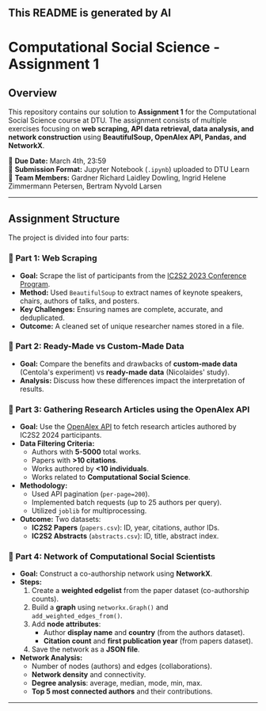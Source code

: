 ## This README is generated by AI 

# Computational Social Science - Assignment 1

## **Overview**
This repository contains our solution to **Assignment 1** for the Computational Social Science course at DTU. The assignment consists of multiple exercises focusing on **web scraping, API data retrieval, data analysis, and network construction** using **BeautifulSoup, OpenAlex API, Pandas, and NetworkX**.

📅 **Due Date:** March 4th, 23:59  
📁 **Submission Format:** Jupyter Notebook (`.ipynb`) uploaded to DTU Learn  
📌 **Team Members:** Gardner Richard Laidley Dowling, Ingrid Helene Zimmermann Petersen, Bertram Nyvold Larsen

---

## **Assignment Structure**
The project is divided into four parts:

### **📌 Part 1: Web Scraping**
- **Goal:** Scrape the list of participants from the [IC2S2 2023 Conference Program](https://ic2s2-2023.org/program).
- **Method:** Used `BeautifulSoup` to extract names of keynote speakers, chairs, authors of talks, and posters.
- **Key Challenges:** Ensuring names are complete, accurate, and deduplicated.
- **Outcome:** A cleaned set of unique researcher names stored in a file.

### **📌 Part 2: Ready-Made vs Custom-Made Data**
- **Goal:** Compare the benefits and drawbacks of **custom-made data** (Centola's experiment) vs **ready-made data** (Nicolaides' study).
- **Analysis:** Discuss how these differences impact the interpretation of results.

### **📌 Part 3: Gathering Research Articles using the OpenAlex API**
- **Goal:** Use the [OpenAlex API](https://api.openalex.org/) to fetch research articles authored by IC2S2 2024 participants.
- **Data Filtering Criteria:**
  - Authors with **5-5000** total works.
  - Papers with **>10 citations**.
  - Works authored by **<10 individuals**.
  - Works related to **Computational Social Science**.
- **Methodology:**
  - Used API pagination (`per-page=200`).
  - Implemented batch requests (up to 25 authors per query).
  - Utilized `joblib` for multiprocessing.
- **Outcome:** Two datasets:
  - **IC2S2 Papers** (`papers.csv`): ID, year, citations, author IDs.
  - **IC2S2 Abstracts** (`abstracts.csv`): ID, title, abstract index.

### **📌 Part 4: Network of Computational Social Scientists**
- **Goal:** Construct a co-authorship network using **NetworkX**.
- **Steps:**
  1. Create a **weighted edgelist** from the paper dataset (co-authorship counts).
  2. Build a **graph** using `networkx.Graph()` and `add_weighted_edges_from()`.
  3. Add **node attributes**:
     - Author **display name** and **country** (from the authors dataset).
     - **Citation count** and **first publication year** (from papers dataset).
  4. Save the network as a **JSON file**.
- **Network Analysis:**
  - Number of nodes (authors) and edges (collaborations).
  - **Network density** and connectivity.
  - **Degree analysis**: average, median, mode, min, max.
  - **Top 5 most connected authors** and their contributions.

---

